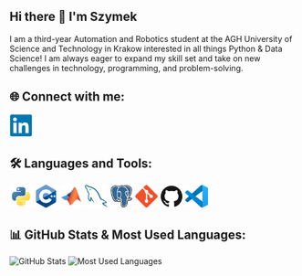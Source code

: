 ## Hi there 👋 I'm Szymek

I am a third-year Automation and Robotics student at the AGH University of Science and Technology in Krakow interested in all things Python & Data Science! I am always eager to expand my skill set and take on new challenges in technology, programming, and problem-solving.

## 🌐 Connect with me:
<a href="https://www.linkedin.com/in/szymon-klimczak/">
  <img src="https://raw.githubusercontent.com/devicons/devicon/master/icons/linkedin/linkedin-original.svg" alt="LinkedIn" width="40" height="40"/>
</a>

## 🛠 Languages and Tools:

<p align="left">
  <img src="https://raw.githubusercontent.com/devicons/devicon/master/icons/python/python-original.svg" alt="Python" width="40" height="40"/>
  <img src="https://raw.githubusercontent.com/devicons/devicon/master/icons/cplusplus/cplusplus-original.svg" alt="C++" width="40" height="40"/>
  <img src="https://raw.githubusercontent.com/devicons/devicon/master/icons/matlab/matlab-original.svg" alt="Matlab" width="40" height="40"/>
  <img src="https://raw.githubusercontent.com/devicons/devicon/master/icons/mysql/mysql-original.svg" alt="MySQL" width="40" height="40"/>
  <img src="https://raw.githubusercontent.com/devicons/devicon/master/icons/postgresql/postgresql-original.svg" alt="PostgreSQL" width="40" height="40"/>
  <img src="https://raw.githubusercontent.com/devicons/devicon/master/icons/git/git-original.svg" alt="Git" width="40" height="40"/>
  <img src="https://raw.githubusercontent.com/devicons/devicon/master/icons/github/github-original.svg" alt="GitHub" width="40" height="40"/>
  <img src="https://raw.githubusercontent.com/devicons/devicon/master/icons/vscode/vscode-original.svg" alt="VSCode" width="40" height="40"/>
</p>

## 📊 GitHub Stats & Most Used Languages:

<p align="left">
  <img src="https://github-readme-stats.vercel.app/api?username=szklimczak&show_icons=true&theme=radical" alt="GitHub Stats"/>
  <img src="https://github-readme-stats.vercel.app/api/top-langs/?username=szklimczak&layout=compact&theme=radical" alt="Most Used Languages"/>
</p>

<!--
**szklimczak/szklimczak** is a ✨ _special_ ✨ repository because its `README.md` (this file) appears on your GitHub profile.

Here are some ideas to get you started:

- 🔭 I’m currently working on ...
- 🌱 I’m currently learning ...
- 👯 I’m looking to collaborate on ...
- 🤔 I’m looking for help with ...
- 💬 Ask me about ...
- 📫 How to reach me: ...
- 😄 Pronouns: ...
- ⚡ Fun fact: ...
-->
